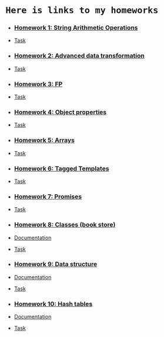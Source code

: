 # `Here is links to my homeworks`

- ### [Homework 1: String Arithmetic Operations](./1/) 
- [Task](./1/README.md)

- ### [Homework 2: Advanced data transformation](./2/)
- [Task](./2/README.md)

- ### [Homework 3: FP](./3/)
- [Task](./3/README.md)

- ### [Homework 4: Object properties ](./4/)
- [Task](./4/README.md)

- ### [Homework 5: Arrays](./5/)
- [Task](./5/README.md)

- ### [Homework 6: Tagged Templates](./6/)
- [Task](./6/README.md)

- ### [Homework 7: Promises](./7/)
- [Task](./7/README.MD)

- ### [Homework 8: Classes (book store)](./8/)
- [Documentation](./8/README.md) 
- [Task](./8/TASK.txt)

- ### [Homework 9: Data structure](./9/)
- [Documentation](./9/README.md)
- [Task](./9/TASK.txt)

- ### [Homework 10: Hash tables](./10/)
- [Documentation](./10/README.md)
- [Task](./10/Task.txt)

